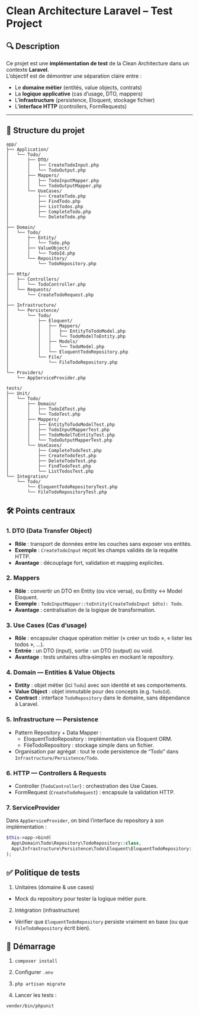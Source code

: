 # Clean Architecture Laravel – Test Project

## 🔍 Description

Ce projet est une **implémentation de test** de la Clean Architecture dans un contexte **Laravel**.  
L’objectif est de démontrer une séparation claire entre :

-   Le **domaine métier** (entités, value objects, contrats)
-   La **logique applicative** (cas d’usage, DTO, mappers)
-   L’**infrastructure** (persistence, Eloquent, stockage fichier)
-   L’**interface HTTP** (controllers, FormRequests)

---

## 📂 Structure du projet

```text
app/
├── Application/
│   └── Todo/
│       ├── DTO/
│       │   ├── CreateTodoInput.php
│       │   └── TodoOutput.php
│       ├── Mappers/
│       │   ├── TodoInputMapper.php
│       │   └── TodoOutputMapper.php
│       └── UseCases/
│           ├── CreateTodo.php
│           ├── FindTodo.php
│           ├── ListTodos.php
│           ├── CompleteTodo.php
│           └── DeleteTodo.php
│
├── Domain/
│   └── Todo/
│       ├── Entity/
│       │   └── Todo.php
│       ├── ValueObject/
│       │   └── TodoId.php
│       └── Repository/
│           └── TodoRepository.php
│
├── Http/
│   ├── Controllers/
│   │   └── TodoController.php
│   └── Requests/
│       └── CreateTodoRequest.php
│
├── Infrastructure/
│   └── Persistence/
│       └── Todo/
│           ├── Eloquent/
│           │   ├── Mappers/
│           │   │   ├── EntityToTodoModel.php
│           │   │   └── TodoModelToEntity.php
│           │   ├── Models/
│           │   │   └── TodoModel.php
│           │   └── EloquentTodoRepository.php
│           └── File/
│               └── FileTodoRepository.php
│
└── Providers/
    └── AppServiceProvider.php

tests/
├── Unit/
│   └── Todo/
│       ├── Domain/
│       │   ├── TodoIdTest.php
│       │   └── TodoTest.php
│       ├── Mappers/
│       │   ├── EntityToTodoModelTest.php
│       │   ├── TodoInputMapperTest.php
│       │   ├── TodoModelToEntityTest.php
│       │   └── TodoOutputMapperTest.php
│       └── UseCases/
│           ├── CompleteTodoTest.php
│           ├── CreateTodoTest.php
│           ├── DeleteTodoTest.php
│           ├── FindTodoTest.php
│           └── ListTodosTest.php
└── Integration/
    └── Todo/
        └── EloquentTodoRepositoryTest.php
        └── FileTodoRepositoryTest.php
```

## 🛠️ Points centraux

### 1. DTO (Data Transfer Object)

-   **Rôle** : transport de données entre les couches sans exposer vos entités.
-   **Exemple** : `CreateTodoInput` reçoit les champs validés de la requête HTTP.
-   **Avantage** : découplage fort, validation et mapping explicites.

### 2. Mappers

-   **Rôle** : convertir un DTO en Entity (ou vice versa), ou Entity ↔ Model Eloquent.
-   **Exemple** : `TodoInputMapper::toEntity(CreateTodoInput $dto): Todo`.
-   **Avantage** : centralisation de la logique de transformation.

### 3. Use Cases (Cas d’usage)

-   **Rôle** : encapsuler chaque opération métier (« créer un todo », « lister les todos », …).
-   **Entrée** : un DTO (input), sortie : un DTO (output) ou void.
-   **Avantage** : tests unitaires ultra‑simples en mockant le repository.

### 4. Domain — Entities & Value Objects

-   **Entity** : objet métier (ici `Todo`) avec son identité et ses comportements.
-   **Value Object** : objet immutable pour des concepts (e.g. `TodoId`).
-   **Contract** : interface `TodoRepository` dans le domaine, sans dépendance à Laravel.

### 5. Infrastructure — Persistence

-   Pattern Repository + Data Mapper :
    -   EloquentTodoRepository : implémentation via Eloquent ORM.
    -   FileTodoRepository : stockage simple dans un fichier.
-   Organisation par agrégat : tout le code persistence de “Todo” dans `Infrastructure/Persistence/Todo`.

### 6. HTTP — Controllers & Requests

-   Controller (`TodoController`) : orchestration des Use Cases.
-   FormRequest (`CreateTodoRequest`) : encapsule la validation HTTP.

### 7. ServiceProvider

Dans `AppServiceProvider`, on bind l’interface du repository à son implémentation :

```php
$this->app->bind(
  App\Domain\Todo\Repository\TodoRepository::class,
  App\Infrastructure\Persistence\Todo\Eloquent\EloquentTodoRepository::class
);
```

## ✅ Politique de tests

1. Unitaires (domaine & use cases)

-   Mock du repository pour tester la logique métier pure.

2. Intégration (infrastructure)

-   Vérifier que `EloquentTodoRepository` persiste vraiment en base (ou que `FileTodoRepository` écrit bien).

## 🚀 Démarrage

1. `composer install`

2. Configurer `.env`

3. `php artisan migrate`

4. Lancer les tests :

```bash
vendor/bin/phpunit
```
